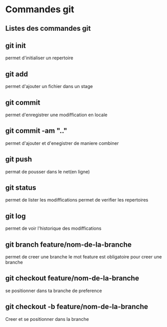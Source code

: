 # Commandes git
## Listes des commandes git

## git init
permet d'initialiser un repertoire


## git add
permet d'ajouter un fichier dans un stage

## git commit
permet d'enregistrer une modiffication en locale

## git commit -am ".."
permet d'ajouter et d'enegistrer de maniere combiner

## git push 
permat de pousser dans le net(en ligne)

## git status
permet de lister les modiffications 
permet de verifier les repertoires

## git log
permet de voir l'historique des modiffications

## git branch feature/nom-de-la-branche
permet de creer une branche
le mot feature est obligatoire pour creer une branche

## git checkout feature/nom-de-la-branche
se positionner dans ta branche de preference

## git checkout -b feature/nom-de-la-branche
Creer et se positionner dans la branche